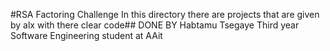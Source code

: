 #RSA Factoring Challenge
In this directory there are projects that are given by alx with there clear code## DONE BY
Habtamu Tsegaye 
Third year Software Engineering student at AAit 
